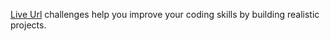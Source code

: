 
[Live Url](https://www.frontendmentor.io) challenges help you improve your coding skills by building realistic projects.
